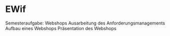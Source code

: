 # EWif
Semesteraufgabe: Webshops
Ausarbeitung des Anforderungsmanagements
Aufbau eines Webshops
Präsentation des Webshops
